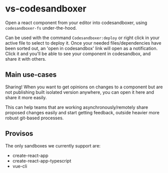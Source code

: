 # vs-codesandboxer

Open a react component from your editor into codesandboxer, using `codesandboxer-fs` under-the-hood.

Can be used with the command `Codesandboxer:deploy` or right click in your active file to select to deploy it. Once your needed files/dependencies have been sorted out, an 'open in codesandbox' link will open as a notification. Click it and you'll be able to see your component in codesandbox, and share it with others.

## Main use-cases

Sharing! When you want to get opinions on changes to a component but are not publishing built isolated version anywhere, you can open it here and share it more easily.

This can help teams that are working asynchronously/remotely share proposed changes easily and start getting feedback, outside heavier more robust git-based processes.

## Provisos

The only sandboxes we currently support are:

- create-react-app
- create-react-app-typescript
- vue-cli
